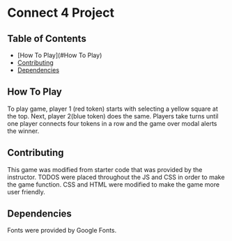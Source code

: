 # Connect 4 Project

## Table of Contents

* [How To Play](#How To Play)
* [Contributing](#Contributing)
* [Dependencies](#Dependencies)

## How To Play
To play game, player 1 (red token) starts with selecting a yellow square at the top. Next, player 2(blue token) does the same. Players take turns until
one player connects four tokens in a row and the game over modal alerts the winner. 

## Contributing
This game was modified from starter code that was provided by the instructor. TODOS were placed throughout the JS and CSS in order to make the game function. CSS and HTML were modified to make the game more user friendly.

## Dependencies
Fonts were provided by Google Fonts. 

